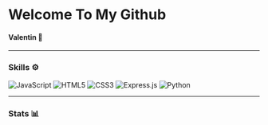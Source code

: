 # Welcome To My Github
#### Valentin 🦑

---

### Skills ⚙️

<img src="https://img.shields.io/badge/javascript-%23323330.svg?style=for-the-badge&amp;logo=javascript&amp;logoColor=%23F7DF1E" alt="JavaScript">
<img src="https://img.shields.io/badge/html5-%23E34F26.svg?style=for-the-badge&amp;logo=html5&amp;logoColor=white" alt="HTML5">
<img src="https://img.shields.io/badge/css3-%231572B6.svg?style=for-the-badge&amp;logo=css3&amp;logoColor=white" alt="CSS3">
<img src="https://img.shields.io/badge/express.js-%23404d59.svg?style=for-the-badge&amp;logo=express&amp;logoColor=%2361DAFB" alt="Express.js">
<img src="https://img.shields.io/badge/python-3670A0?style=for-the-badge&amp;logo=python&amp;logoColor=ffdd54" alt="Python">
</p>

---

### Stats 📊

<p align=center><img src="https://komarev.com/ghpvc/?username=ValentinLvrr&amp;color=blue&amp;style=for-the-badge" alt="">
<img src="https://img.shields.io/github/stars/ValentinLvrr?style=for-the-badge&amp;?affiliations=OWNER%2CCOLLABORATOR" alt=""></p>
